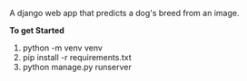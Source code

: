 A django web app that predicts a dog's breed from an image.

**To get Started**

1. python -m venv venv
2. pip install -r requirements.txt
3. python manage.py runserver
